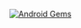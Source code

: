 [![Android Gems](http://www.android-gems.com/badge/iPaulPro/Android-ItemTouchHelper-Demo.svg?branch=master)](http://www.android-gems.com/lib/iPaulPro/Android-ItemTouchHelper-Demo)

